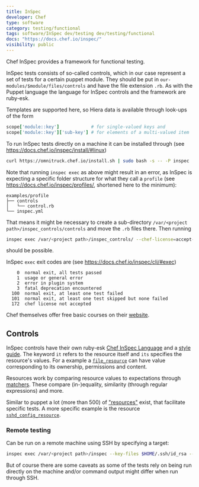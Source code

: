 ```yaml
---
title: InSpec
developer: Chef
type: software
category: testing/functional
tags: software/InSpec dev/testing dev/testing/functional
docs: "https://docs.chef.io/inspec/"
visibility: public
---
```

Chef InSpec provides a framework for functional testing.

InSpec tests consists of so-called controls, which in our case represent a set of tests for a certain puppet module. They should be put in `our-modules/$module/files/controls` and have the file extension `.rb`. As with the Puppet language the language for InSpec controls and the framework are ruby-esk.

Templates are supported here, so Hiera data is available through look-ups of the form
```ruby
scope['module::key']            # for single-valued keys and
scope['module::key']['sub-key'] # for elements of a multi-valued item
```

To run InSpec tests directly on a machine it can be installed through (see https://docs.chef.io/inspec/install/#linux)
```bash
curl https://omnitruck.chef.io/install.sh | sudo bash -s -- -P inspec
```
Note that running `inspec exec` as above might result in an error, as InSpec is expecting a specific folder structure for what they call a `profile` (see https://docs.chef.io/inspec/profiles/, shortened here to the minimum):
```
examples/profile
├── controls
│   └── control.rb
└── inspec.yml
```
That means it might be necessary to create a sub-directory `/var/<project path>/inspec_controls/controls` and move the `.rb` files there. Then running
```bash
inspec exec /var/<project path>/inspec_controls/ --chef-license=accept-silent --reporter cli html:/some/directory/inspec_results.html
```
should be possible.

InSpec `exec` exit codes are (see https://docs.chef.io/inspec/cli/#exec)
```
    0  normal exit, all tests passed
    1  usage or general error
    2  error in plugin system
    3  fatal deprecation encountered
  100  normal exit, at least one test failed
  101  normal exit, at least one test skipped but none failed
  172  chef license not accepted
```

Chef themselves offer free basic courses on their [website](https://learn.chef.io/tracks).


## Controls

InSpec controls have their own ruby-esk [Chef InSpec Language](https://docs.chef.io/inspec/dsl_inspec/) and a [style guide](https://docs.chef.io/inspec/style/). The keyword `it` refers to the resource itself and `its` specifies the resource's values. For a example a [`file_resource`](https://docs.chef.io/inspec/resources/file/) can have value corresponding to its ownership, permissions and content.

Resources work by comparing resource values to expectations through [matchers](https://docs.chef.io/inspec/matchers/). These compare (in-)equality, similarity (through regular expressions) and more.

Similar to puppet a lot (more than 500) of ["resources"](https://docs.chef.io/inspec/resources/) exist, that facilitate specific tests. A more specific example is the resource [`sshd_config_resource`](https://docs.chef.io/inspec/resources/sshd_config/).


### Remote testing

Can be run on a remote machine using SSH by specifying a target:
```bash
inspec exec /var/<project path>/inspec --key-files $HOME/.ssh/id_rsa --target ssh://root@remote --chef-license=accept-silent --reporter cli html:/root/inspec_results.html
```
But of course there are some caveats as some of the tests rely on being run directly on the machine and/or command output might differ when run through SSH.
